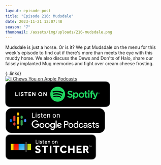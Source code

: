 ```yaml
---
layout: episode-post
title: "Episode 216: Mudsdale"
date: 2023-11-21 12:07:48
season: "7"
thumbnail: /assets/img/uploads/216-mudsdale.png
---
```

Mudsdale is just a horse. Or is it? We put Mudsdale on the menu for this week's episode to find out if there's more than meets the eye with this muddy horse. We also discuss the Dews and Don'ts of Halo, share our falsely implanted Mug memories and fight over cream cheese frosting.

{:.links}  
[![I Chews You on Apple Podcasts](https://linkmaker.itunes.apple.com/en-us/badge-lrg.svg?releaseDate=2019-04-16T00:00:00Z&kind=podcast&bubble=podcasts)](https://podcasts.apple.com/us/podcast/216-mudsdale/id1455409177?i=1000635530467)  [![I Chews You on Spotify](/assets/img/uploads/spotify-badge-button.svg)](https://open.spotify.com/episode/6L0xfckMLSsvGSrMgcxWX5?si=tWJhNm-rTFyzFFLGiaP15A)  [![I Chews You on Google Podcasts](/assets/img/uploads/google-podcasts-badge-button.svg)](https://podcasts.google.com/feed/aHR0cHM6Ly9mZWVkcy5saWJzeW4uY29tLzE2ODgyMS9yc3M/episode/ZDA1ZDlmNTYtOTgzYy00NjQ2LTkwOTgtYjkzZTAzZjIyYzVj?sa=X&ved=0CAUQkfYCahcKEwi4oPW08oqEAxUAAAAAHQAAAAAQAQ)  [![I Chews You on Stitcher](/assets/img/uploads/stitcher-badge-button.svg)](undefined)